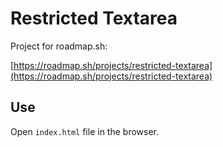 # Restricted Textarea

Project for roadmap.sh:

[https://roadmap.sh/projects/restricted-textarea](https://roadmap.sh/projects/restricted-textarea)

## Use

Open `index.html` file in the browser.
